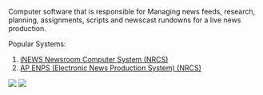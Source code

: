 Computer software that is responsible for Managing news feeds, research, planning, assignments, scripts and newscast rundowns for a live news production.

Popular Systems:
1. [iNEWS Newsroom Computer System (NRCS)](iNEWS%20Newsroom%20Computer%20System%20(NRCS).md)
2. [AP ENPS (Electronic News Production System) (NRCS)](AP%20ENPS%20(Electronic%20News%20Production%20System)%20(NRCS).md)

![](iNEWS%20Newsroom%20Computer%20System%20(NRCS).png)
![](AP%20ENPS%20(Electronic%20News%20Production%20System)%20(NRCS).png)
